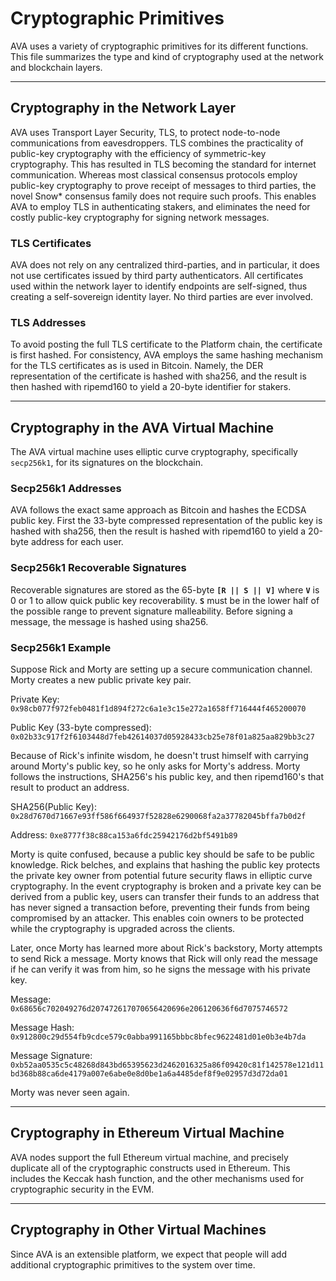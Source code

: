 # Cryptographic Primitives

AVA uses a variety of cryptographic primitives for its different functions. This file summarizes the type and kind
of cryptography used at the network and blockchain layers.

***

## Cryptography in the Network Layer

AVA uses Transport Layer Security, TLS, to protect node-to-node communications from eavesdroppers.
TLS combines the practicality of public-key cryptography with the efficiency of symmetric-key cryptography.
This has resulted in TLS becoming the standard for internet communication.
Whereas most classical consensus protocols employ public-key cryptography to prove receipt of messages to third parties,
the novel Snow* consensus family does not require such proofs.
This enables AVA to employ TLS in authenticating stakers, and eliminates the need for costly public-key cryptography
for signing network messages. 

### TLS Certificates

AVA does not rely on any centralized third-parties, and in particular, it does not use certificates issued by
third party authenticators. All certificates used within the network layer to identify endpoints are self-signed,
thus creating a self-sovereign identity layer. No third parties are ever involved.

### TLS Addresses

To avoid posting the full TLS certificate to the Platform chain, the certificate is first hashed.
For consistency, AVA employs the same hashing mechanism for the TLS certificates as is used in Bitcoin.
Namely, the DER representation of the certificate is hashed with sha256, and the result is then hashed with ripemd160 to yield a 20-byte identifier for stakers.

***

## Cryptography in the AVA Virtual Machine

The AVA virtual machine uses elliptic curve cryptography, specifically `secp256k1`, for its signatures on the blockchain.

### Secp256k1 Addresses

AVA follows the exact same approach as Bitcoin and hashes the ECDSA public key. First the 33-byte compressed representation of the public key is hashed with sha256, then the result is hashed with ripemd160 to yield a 20-byte address for each user.

### Secp256k1 Recoverable Signatures

Recoverable signatures are stored as the 65-byte **`[R || S || V]`** where **`V`** is 0 or 1 to allow quick public key recoverability. **`S`** must be in the lower half of the possible range to prevent signature malleability. Before signing a message, the message is hashed using sha256.

### Secp256k1 Example

Suppose Rick and Morty are setting up a secure communication channel. Morty creates a new public private key pair.

Private Key: `0x98cb077f972feb0481f1d894f272c6a1e3c15e272a1658ff716444f465200070`

Public Key (33-byte compressed): `0x02b33c917f2f6103448d7feb42614037d05928433cb25e78f01a825aa829bb3c27`

Because of Rick's infinite wisdom, he doesn't trust himself with carrying around Morty's public key, so he only asks for Morty's address. Morty follows the instructions, SHA256's his public key, and then ripemd160's that result to product an address.

SHA256(Public Key): `0x28d7670d71667e93ff586f664937f52828e6290068fa2a37782045bffa7b0d2f`

Address: `0xe8777f38c88ca153a6fdc25942176d2bf5491b89`

Morty is quite confused, because a public key should be safe to be public knowledge. Rick belches, and explains that hashing the public key protects the private key owner from potential future security flaws in elliptic curve cryptography. In the event cryptography is broken and a private key can be derived from a public key, users can transfer their funds to an address that has never signed a transaction before, preventing their funds from being compromised by an attacker. This enables coin owners to be protected while the cryptography is upgraded across the clients. 

Later, once Morty has learned more about Rick's backstory, Morty attempts to send Rick a message. Morty knows that Rick will only read the message if he can verify it was from him, so he signs the message with his private key.

Message: `0x68656c702049276d207472617070656420696e206120636f6d7075746572`

Message Hash: `0x912800c29d554fb9cdce579c0abba991165bbbc8bfec9622481d01e0b3e4b7da`

Message Signature: `0xb52aa0535c5c48268d843bd65395623d2462016325a86f09420c81f142578e121d11bd368b88ca6de4179a007e6abe0e8d0be1a6a4485def8f9e02957d3d72da01`

Morty was never seen again.

***

## Cryptography in Ethereum Virtual Machine

AVA nodes support the full Ethereum virtual machine, and precisely duplicate all of the cryptographic constructs used in Ethereum.
This includes the Keccak hash function, and the other mechanisms used for cryptographic security in the EVM.

***

## Cryptography in Other Virtual Machines

Since AVA is an extensible platform, we expect that people will add additional cryptographic primitives to the system over time.
